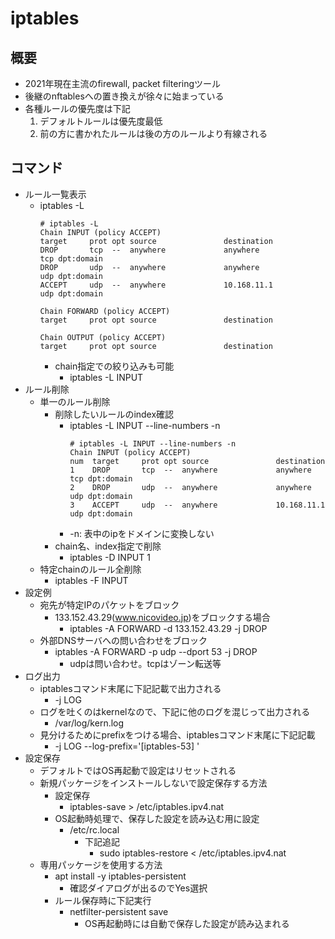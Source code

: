 # iptables

## 概要

* 2021年現在主流のfirewall, packet filteringツール
* 後継のnftablesへの置き換えが徐々に始まっている
* 各種ルールの優先度は下記
  1. デフォルトルールは優先度最低
  2. 前の方に書かれたルールは後の方のルールより有線される

## コマンド

* ルール一覧表示
  * iptables -L
    ```
    # iptables -L
    Chain INPUT (policy ACCEPT)
    target     prot opt source               destination
    DROP       tcp  --  anywhere             anywhere             tcp dpt:domain
    DROP       udp  --  anywhere             anywhere             udp dpt:domain
    ACCEPT     udp  --  anywhere             10.168.11.1          udp dpt:domain

    Chain FORWARD (policy ACCEPT)
    target     prot opt source               destination

    Chain OUTPUT (policy ACCEPT)
    target     prot opt source               destination
    ```
    * chain指定での絞り込みも可能
      * iptables -L INPUT
* ルール削除
  * 単一のルール削除
    * 削除したいルールのindex確認
      * iptables -L INPUT --line-numbers -n
        ```
        # iptables -L INPUT --line-numbers -n
        Chain INPUT (policy ACCEPT)
        num  target     prot opt source               destination
        1    DROP       tcp  --  anywhere             anywhere             tcp dpt:domain
        2    DROP       udp  --  anywhere             anywhere             udp dpt:domain
        3    ACCEPT     udp  --  anywhere             10.168.11.1          udp dpt:domain
        ```
      * -n: 表中のipをドメインに変換しない
    * chain名、index指定で削除
      * iptables -D INPUT 1
  * 特定chainのルール全削除
    * iptables -F INPUT
* 設定例
  * 宛先が特定IPのパケットをブロック
    * 133.152.43.29(www.nicovideo.jp)をブロックする場合
      * iptables -A FORWARD -d 133.152.43.29 -j DROP
  * 外部DNSサーバへの問い合わせをブロック
    * iptables -A FORWARD -p udp --dport 53 -j DROP
      * udpは問い合わせ。tcpはゾーン転送等
* ログ出力
  * iptablesコマンド末尾に下記記載で出力される
    * -j LOG
  * ログを吐くのはkernelなので、下記に他のログを混じって出力される
    * /var/log/kern.log
  * 見分けるためにprefixをつける場合、iptablesコマンド末尾に下記記載
    * -j LOG --log-prefix='[iptables-53] '
* 設定保存
  * デフォルトではOS再起動で設定はリセットされる
  * 新規パッケージをインストールしないで設定保存する方法
    * 設定保存
      * iptables-save > /etc/iptables.ipv4.nat
    * OS起動時処理で、保存した設定を読み込む用に設定
      * /etc/rc.local
        * 下記追記
          * sudo iptables-restore < /etc/iptables.ipv4.nat
  * 専用パッケージを使用する方法
    * apt install -y iptables-persistent
      * 確認ダイアログが出るのでYes選択
    * ルール保存時に下記実行
      * netfilter-persistent save
        * OS再起動時には自動で保存した設定が読み込まれる
  
